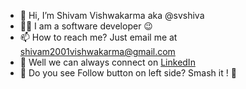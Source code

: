 - 👋 Hi, I’m Shivam Vishwakarma aka @svshiva
- 👨‍💻 I am a software developer 😉
- 📫 How to reach me? Just email me at shivam2001vishwakarma@gmail.com
- 🎈 Well we can always connect on [LinkedIn](https://www.linkedin.com/in/shivamvishwakarma)
- 🤔 Do you see Follow button on left side? Smash it ! 👊
